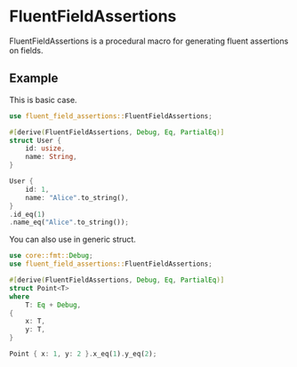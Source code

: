 # FluentFieldAssertions

FluentFieldAssertions is a procedural macro for generating fluent assertions on fields.

## Example

This is basic case.

```rust
use fluent_field_assertions::FluentFieldAssertions;

#[derive(FluentFieldAssertions, Debug, Eq, PartialEq)]
struct User {
    id: usize,
    name: String,
}

User {
    id: 1,
    name: "Alice".to_string(),
}
.id_eq(1)
.name_eq("Alice".to_string());
```

You can also use in generic struct.

```rust
use core::fmt::Debug;
use fluent_field_assertions::FluentFieldAssertions;

#[derive(FluentFieldAssertions, Debug, Eq, PartialEq)]
struct Point<T>
where
    T: Eq + Debug,
{
    x: T,
    y: T,
}

Point { x: 1, y: 2 }.x_eq(1).y_eq(2);
```
